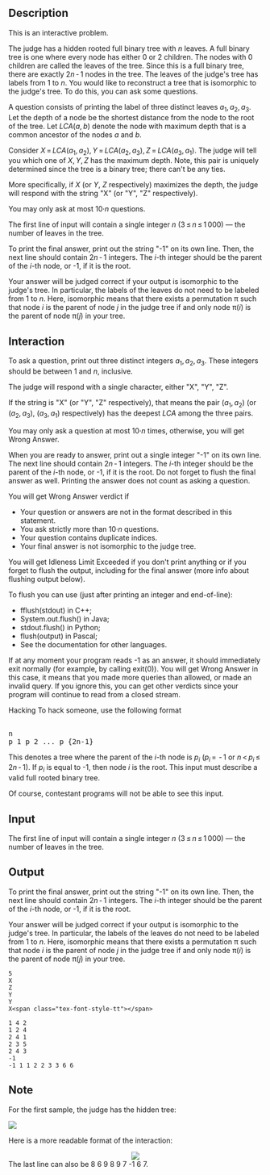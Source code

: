 ## Description

<div><p><span class="tex-font-style-bf">This is an interactive problem.</span></p><p>The judge has a hidden rooted full binary tree with <span class="tex-span"><i>n</i></span> leaves. A full binary tree is one where every node has either <span class="tex-span">0</span> or <span class="tex-span">2</span> children. The nodes with <span class="tex-span">0</span> children are called the leaves of the tree. Since this is a full binary tree, there are exactly <span class="tex-span">2<i>n</i> - 1</span> nodes in the tree. The leaves of the judge's tree has labels from <span class="tex-span">1</span> to <span class="tex-span"><i>n</i></span>. You would like to reconstruct a tree that is isomorphic to the judge's tree. To do this, you can ask some questions.</p><p>A question consists of printing the label of three distinct leaves <span class="tex-span"><i>a</i><sub class="lower-index">1</sub>, <i>a</i><sub class="lower-index">2</sub>, <i>a</i><sub class="lower-index">3</sub></span>. Let the <span class="tex-font-style-it">depth</span> of a node be the shortest distance from the node to the root of the tree. Let <span class="tex-span"><i>LCA</i>(<i>a</i>, <i>b</i>)</span> denote the node with maximum depth that is a common ancestor of the nodes <span class="tex-span"><i>a</i></span> and <span class="tex-span"><i>b</i></span>.</p><p>Consider <span class="tex-span"><i>X</i> = <i>LCA</i>(<i>a</i><sub class="lower-index">1</sub>, <i>a</i><sub class="lower-index">2</sub>), <i>Y</i> = <i>LCA</i>(<i>a</i><sub class="lower-index">2</sub>, <i>a</i><sub class="lower-index">3</sub>), <i>Z</i> = <i>LCA</i>(<i>a</i><sub class="lower-index">3</sub>, <i>a</i><sub class="lower-index">1</sub>)</span>. The judge will tell you which one of <span class="tex-span"><i>X</i>, <i>Y</i>, <i>Z</i></span> has the maximum depth. Note, this pair is uniquely determined since the tree is a binary tree; there can't be any ties. </p><p>More specifically, if <span class="tex-span"><i>X</i></span> (or <span class="tex-span"><i>Y</i></span>, <span class="tex-span"><i>Z</i></span> respectively) maximizes the depth, the judge will respond with the string "<span class="tex-font-style-tt">X</span>" (or "<span class="tex-font-style-tt">Y</span>", "<span class="tex-font-style-tt">Z</span>" respectively). </p><p>You may only ask at most <span class="tex-span">10·<i>n</i></span> questions.</p></div><div class="input-specification"><p>The first line of input will contain a single integer <span class="tex-span"><i>n</i></span> (<span class="tex-span">3 ≤ <i>n</i> ≤ 1 000</span>)&nbsp;— the number of leaves in the tree.</p></div><div class="output-specification"><p>To print the final answer, print out the string "<span class="tex-font-style-tt">-1</span>" on its own line. Then, the next line should contain <span class="tex-span">2<i>n</i> - 1</span> integers. The <span class="tex-span"><i>i</i></span>-th integer should be the parent of the <span class="tex-span"><i>i</i></span>-th node, or -1, if it is the root.</p><p>Your answer will be judged correct if your output is isomorphic to the judge's tree. In particular, the labels of the leaves do not need to be labeled from <span class="tex-span">1</span> to <span class="tex-span"><i>n</i></span>. Here, isomorphic means that there exists a permutation <span class="tex-span">π</span> such that node <span class="tex-span"><i>i</i></span> is the parent of node <span class="tex-span"><i>j</i></span> in the judge tree if and only node <span class="tex-span">π(<i>i</i>)</span> is the parent of node <span class="tex-span">π(<i>j</i>)</span> in your tree.</p></div><div><h2>Interaction</h2><p>To ask a question, print out three distinct integers <span class="tex-span"><i>a</i><sub class="lower-index">1</sub>, <i>a</i><sub class="lower-index">2</sub>, <i>a</i><sub class="lower-index">3</sub></span>. These integers should be between <span class="tex-span">1</span> and <span class="tex-span"><i>n</i></span>, inclusive.</p><p>The judge will respond with a single character, either "<span class="tex-font-style-tt">X</span>", "<span class="tex-font-style-tt">Y</span>", "<span class="tex-font-style-tt">Z</span>". </p><p>If the string is "<span class="tex-font-style-tt">X</span>" (or "<span class="tex-font-style-tt">Y</span>", "<span class="tex-font-style-tt">Z</span>" respectively), that means the pair <span class="tex-span">(<i>a</i><sub class="lower-index">1</sub>, <i>a</i><sub class="lower-index">2</sub>)</span> (or <span class="tex-span">(<i>a</i><sub class="lower-index">2</sub>, <i>a</i><sub class="lower-index">3</sub>)</span>, <span class="tex-span">(<i>a</i><sub class="lower-index">3</sub>, <i>a</i><sub class="lower-index">1</sub>)</span> respectively) has the deepest <span class="tex-span"><i>LCA</i></span> among the three pairs.</p><p>You may only ask a question at most <span class="tex-span">10·<i>n</i></span> times, otherwise, you will get <span class="tex-font-style-tt">Wrong Answer</span>.</p><p>When you are ready to answer, print out a single integer "<span class="tex-font-style-tt">-1</span>" on its own line. The next line should contain <span class="tex-span">2<i>n</i> - 1</span> integers. The <span class="tex-span"><i>i</i></span>-th integer should be the parent of the <span class="tex-span"><i>i</i></span>-th node, or -1, if it is the root. Do not forget to flush the final answer as well. Printing the answer does not count as asking a question.</p><p>You will get <span class="tex-font-style-tt">Wrong Answer</span> verdict if </p><ul> <li> Your question or answers are not in the format described in this statement. </li><li> You ask strictly more than <span class="tex-span">10·<i>n</i></span> questions. </li><li> Your question contains duplicate indices. </li><li> Your final answer is not isomorphic to the judge tree. </li></ul><p>You will get <span class="tex-font-style-tt">Idleness Limit Exceeded</span> if you don't print anything or if you forget to flush the output, including for the final answer (more info about flushing output below).</p><p>To flush you can use (just after printing an integer and end-of-line): </p><ul> <li> <span class="tex-font-style-tt">fflush(stdout)</span> in C++; </li><li> <span class="tex-font-style-tt">System.out.flush()</span> in Java; </li><li> <span class="tex-font-style-tt">stdout.flush()</span> in Python; </li><li> <span class="tex-font-style-tt">flush(output)</span> in Pascal; </li><li> See the documentation for other languages. </li></ul><p>If at any moment your program reads <span class="tex-font-style-tt">-1</span> as an answer, it should immediately exit normally (for example, by calling <span class="tex-font-style-tt">exit(0)</span>). You will get <span class="tex-font-style-tt">Wrong Answer</span> in this case, it means that you made more queries than allowed, or made an invalid query. If you ignore this, you can get other verdicts since your program will continue to read from a closed stream.</p><p><span class="tex-font-style-bf">Hacking</span> To hack someone, use the following format </p><pre class="verbatim"><br>n<br>p_1 p_2 ... p_{2n-1}<br></pre><p>This denotes a tree where the parent of the <span class="tex-span"><i>i</i></span>-th node is <span class="tex-span"><i>p</i><sub class="lower-index"><i>i</i></sub></span> (<span class="tex-span"><i>p</i><sub class="lower-index"><i>i</i></sub> =  - 1</span> or <span class="tex-span"><i>n</i> &lt; <i>p</i><sub class="lower-index"><i>i</i></sub> ≤ 2<i>n</i> - 1</span>). If <span class="tex-span"><i>p</i><sub class="lower-index"><i>i</i></sub></span> is equal to <span class="tex-font-style-tt">-1</span>, then node <span class="tex-span"><i>i</i></span> is the root. This input must describe a valid full rooted binary tree.</p><p>Of course, contestant programs will not be able to see this input.</p></div>

## Input

<p>The first line of input will contain a single integer <span class="tex-span"><i>n</i></span> (<span class="tex-span">3 ≤ <i>n</i> ≤ 1 000</span>)&nbsp;— the number of leaves in the tree.</p>

## Output

<p>To print the final answer, print out the string "<span class="tex-font-style-tt">-1</span>" on its own line. Then, the next line should contain <span class="tex-span">2<i>n</i> - 1</span> integers. The <span class="tex-span"><i>i</i></span>-th integer should be the parent of the <span class="tex-span"><i>i</i></span>-th node, or -1, if it is the root.</p><p>Your answer will be judged correct if your output is isomorphic to the judge's tree. In particular, the labels of the leaves do not need to be labeled from <span class="tex-span">1</span> to <span class="tex-span"><i>n</i></span>. Here, isomorphic means that there exists a permutation <span class="tex-span">π</span> such that node <span class="tex-span"><i>i</i></span> is the parent of node <span class="tex-span"><i>j</i></span> in the judge tree if and only node <span class="tex-span">π(<i>i</i>)</span> is the parent of node <span class="tex-span">π(<i>j</i>)</span> in your tree.</p>





```input1
5
X
Z
Y
Y
X<span class="tex-font-style-tt"></span>

```




```output1
1 4 2
1 2 4
2 4 1
2 3 5
2 4 3
-1
-1 1 1 2 2 3 3 6 6

```



## Note

<p>For the first sample, the judge has the hidden tree:</p><p><img class="tex-graphics" src="file://58ZU7acb.png" style="max-width: 100.0%;max-height: 100.0%;"></p><p>Here is a more readable format of the interaction: </p><center class="tex-equation"><img align="middle" class="tex-formula" src="file://wtNCYC7w.png" style="max-width: 100.0%;max-height: 100.0%;"></center> The last line can also be <span class="tex-font-style-tt">8 6 9 8 9 7 -1 6 7</span>.
